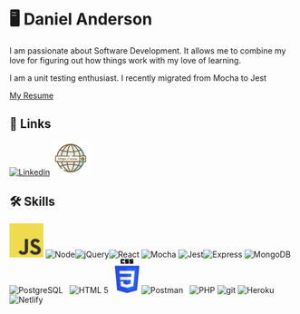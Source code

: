 # :desktop_computer: Daniel Anderson

I am passionate about Software Development. It allows me to combine my love for figuring out how things work with my love of learning.

I am a unit testing enthusiast. I recently migrated from Mocha to Jest

[My Resume](resume.pdf)

## 🔗 Links

[![Linkedin](https://www.vectorlogo.zone/logos/linkedin/linkedin-ar21.svg)](https://www.linkedin.com/in/danieljamesanderson/)
<a>
<img alt="portfolio" src="portfolio.png" width="auto" height="60">
</a>

## 🛠 Skills

<img src="logo-javascript.svg" alt="JavaScript"
	title="Plain old JavaScript" width="auto" height="60" /> ![Node](https://www.vectorlogo.zone/logos/nodejs/nodejs-horizontal.svg)![jQuery](https://www.vectorlogo.zone/logos/jquery/jquery-vertical.svg)![React](https://www.vectorlogo.zone/logos/reactjs/reactjs-ar21.svg) ![Mocha](https://www.vectorlogo.zone/logos/mochajs/mochajs-icon.svg) ![Jest](https://www.vectorlogo.zone/logos/jestjsio/jestjsio-ar21.svg)![Express](https://www.vectorlogo.zone/logos/expressjs/expressjs-ar21.svg) ![MongoDB](https://www.vectorlogo.zone/logos/mongodb/mongodb-ar21.svg) ![PostgreSQL](https://www.vectorlogo.zone/logos/postgresql/postgresql-vertical.svg) &nbsp;&nbsp;![HTML 5](https://www.vectorlogo.zone/logos/w3_html5/w3_html5-ar21.svg) &nbsp;&nbsp;<img src="css-logo-vector.svg" alt="css"
	title="CSS" width="auto" height="60" /> ![Postman](https://www.vectorlogo.zone/logos/getpostman/getpostman-ar21.svg) &nbsp;&nbsp;![PHP](https://www.vectorlogo.zone/logos/php/php-icon.svg) ![git](https://www.vectorlogo.zone/logos/git-scm/git-scm-ar21.svg) ![Heroku](https://www.vectorlogo.zone/logos/heroku/heroku-ar21.svg)![Netlify](https://www.vectorlogo.zone/logos/netlify/netlify-ar21.svg)
